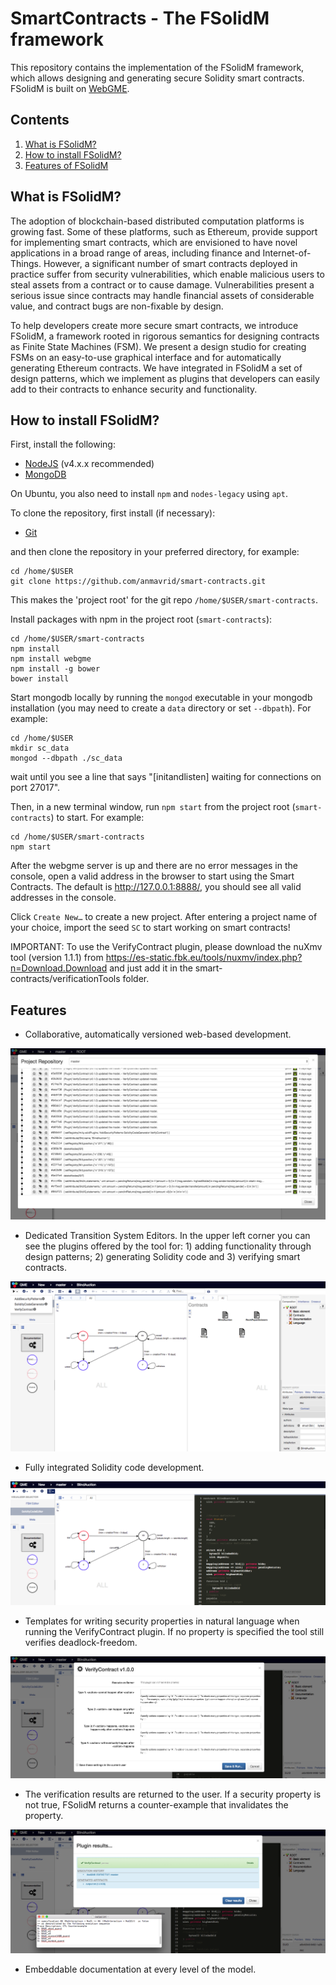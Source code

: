 # SmartContracts - The FSolidM framework

This repository contains the implementation of the FSolidM framework, which allows designing and generating secure Solidity smart contracts. FSolidM is built on [WebGME](http://github.com/webgme/webgme). 

## Contents
1. [What is FSolidM?](#what-is-fsolidm)
2. [How to install FSolidM?](#how-to-install-fsolidm)
3. [Features of FSolidM](#features)

## What is FSolidM?
The adoption of blockchain-based distributed computation platforms is growing fast. Some of these platforms, such as Ethereum, provide support for implementing smart contracts, which are envisioned to have novel applications in a broad range of areas, including finance and Internet-of-Things. However, a significant number of smart contracts deployed in practice suffer from security vulnerabilities, which enable malicious users to steal assets from a contract or to cause damage. Vulnerabilities present a serious issue since contracts may handle financial assets of considerable value, and contract bugs are non-fixable by design.

To help developers create more secure smart contracts, we introduce FSolidM, a framework rooted in rigorous semantics for designing contracts as Finite State Machines (FSM). We present a design studio for creating FSMs on an easy-to-use graphical interface and for automatically generating Ethereum contracts. We have integrated in FSolidM a set of design patterns, which we implement as plugins that developers can easily add to their contracts to enhance security and functionality.

## How to install FSolidM?
First, install the following:
- [NodeJS](https://nodejs.org/en/download/) (v4.x.x recommended)
- [MongoDB](https://www.mongodb.com/download-center#production)

On Ubuntu, you also need to install `npm` and `nodes-legacy` using `apt`.

To clone the repository, first install (if necessary):
- [Git](https://git-scm.com/downloads)

and then clone the repository in your preferred directory, for example:
```
cd /home/$USER
git clone https://github.com/anmavrid/smart-contracts.git
```
This makes the 'project root' for the git repo `/home/$USER/smart-contracts`.

Install packages with npm in the project root (`smart-contracts`):
```
cd /home/$USER/smart-contracts
npm install
npm install webgme
npm install -g bower
bower install
```
Start mongodb locally by running the `mongod` executable in your mongodb installation (you may need to create a `data` directory or set `--dbpath`). For example:
```
cd /home/$USER
mkdir sc_data
mongod --dbpath ./sc_data
```
wait until you see a line that says "[initandlisten] waiting for connections on port 27017".

Then, in a new terminal window, run `npm start` from the project root (`smart-contracts`) to start. For example:
```
cd /home/$USER/smart-contracts
npm start
```

After the webgme server is up and there are no error messages in the console, open a valid address in the browser to start using the Smart Contracts. The default is http://127.0.0.1:8888/, you should see all valid addresses in the console.

Click `Create New…` to create a new project.
After entering a project name of your choice, import the seed `SC` to start working on smart contracts!

IMPORTANT: To use the VerifyContract plugin, please download the nuXmv tool (version 1.1.1) from https://es-static.fbk.eu/tools/nuxmv/index.php?n=Download.Download and just add it in the smart-contracts/verificationTools folder.

## Features

* Collaborative, automatically versioned web-based development.

![Project history view with branching and tagging](./img/S1.png)

* Dedicated Transition System Editors. In the upper left corner you can see the plugins offered by the tool for: 1) adding functionality through design patterns; 2) generating Solidity code and 3) verifying smart contracts.

![TS model editors](./img/S2.png)

* Fully integrated Solidity code development.

![Solidity development](./img/S3.png)

* Templates for writing security properties in natural language when running the VerifyContract plugin. If no property is specified the tool still verifies deadlock-freedom. 

![Safety properties](./img/S4.png)

* The verification results are returned to the user. If a security property is not true, FSolidM returns a counter-example that invalidates the property.

![Verification](./img/S5.png)

* Embeddable documentation at every level of the model.

